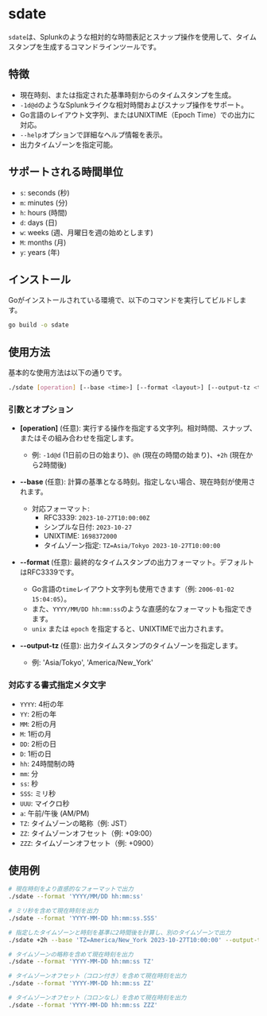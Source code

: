 # sdate

`sdate`は、Splunkのような相対的な時間表記とスナップ操作を使用して、タイムスタンプを生成するコマンドラインツールです。

## 特徴

-   現在時刻、または指定された基準時刻からのタイムスタンプを生成。
-   `-1d@d`のようなSplunkライクな相対時間およびスナップ操作をサポート。
-   Go言語のレイアウト文字列、またはUNIXTIME（Epoch Time）での出力に対応。
-   `--help`オプションで詳細なヘルプ情報を表示。
-   出力タイムゾーンを指定可能。

## サポートされる時間単位

-   `s`: seconds (秒)
-   `m`: minutes (分)
-   `h`: hours (時間)
-   `d`: days (日)
-   `w`: weeks (週、月曜日を週の始めとします)
-   `M`: months (月)
-   `y`: years (年)

## インストール

Goがインストールされている環境で、以下のコマンドを実行してビルドします。

```sh
go build -o sdate
```

## 使用方法

基本的な使用方法は以下の通りです。

```sh
./sdate [operation] [--base <time>] [--format <layout>] [--output-tz <timezone>]
```

### 引数とオプション

-   **[operation]** (任意): 実行する操作を指定する文字列。相対時間、スナップ、またはその組み合わせを指定します。
    -   例: `-1d@d` (1日前の日の始まり)、`@h` (現在の時間の始まり)、`+2h` (現在から2時間後)

-   **--base <time>** (任意): 計算の基準となる時刻。指定しない場合、現在時刻が使用されます。
    -   対応フォーマット:
        -   RFC3339: `2023-10-27T10:00:00Z`
        -   シンプルな日付: `2023-10-27`
        -   UNIXTIME: `1698372000`
        -   タイムゾーン指定: `TZ=Asia/Tokyo 2023-10-27T10:00:00`

-   **--format <layout>** (任意): 最終的なタイムスタンプの出力フォーマット。デフォルトはRFC3339です。
    -   Go言語の`time`レイアウト文字列も使用できます（例: `2006-01-02 15:04:05`）。
    -   また、`YYYY/MM/DD hh:mm:ss`のような直感的なフォーマットも指定できます。
    -   `unix` または `epoch` を指定すると、UNIXTIMEで出力されます。

-   **--output-tz <timezone>** (任意): 出力タイムスタンプのタイムゾーンを指定します。
    -   例: 'Asia/Tokyo', 'America/New_York'

### 対応する書式指定メタ文字
-   `YYYY`: 4桁の年
-   `YY`: 2桁の年
-   `MM`: 2桁の月
-   `M`: 1桁の月
-   `DD`: 2桁の日
-   `D`: 1桁の日
-   `hh`: 24時間制の時
-   `mm`: 分
-   `ss`: 秒
-   `SSS`: ミリ秒
-   `UUU`: マイクロ秒
-   `a`: 午前/午後 (AM/PM)
-   `TZ`: タイムゾーンの略称（例: JST）
-   `ZZ`: タイムゾーンオフセット（例: +09:00）
-   `ZZZ`: タイムゾーンオフセット（例: +0900）

## 使用例

```sh
# 現在時刻をより直感的なフォーマットで出力
./sdate --format 'YYYY/MM/DD hh:mm:ss'

# ミリ秒を含めて現在時刻を出力
./sdate --format 'YYYY-MM-DD hh:mm:ss.SSS'

# 指定したタイムゾーンと時刻を基準に2時間後を計算し、別のタイムゾーンで出力
./sdate +2h --base 'TZ=America/New_York 2023-10-27T10:00:00' --output-tz Asia/Tokyo --format 'YYYY-MM-DD hh:mm:ss ZZ'

# タイムゾーンの略称を含めて現在時刻を出力
./sdate --format 'YYYY-MM-DD hh:mm:ss TZ'

# タイムゾーンオフセット（コロン付き）を含めて現在時刻を出力
./sdate --format 'YYYY-MM-DD hh:mm:ss ZZ'

# タイムゾーンオフセット（コロンなし）を含めて現在時刻を出力
./sdate --format 'YYYY-MM-DD hh:mm:ss ZZZ'
```
